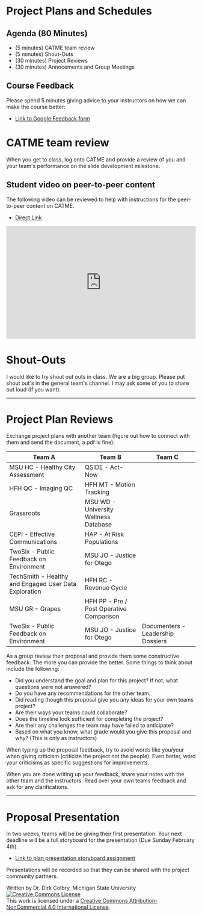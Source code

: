 # Project Plans and Schedules


## Agenda (80 Minutes)

- (5 minutes) CATME team review
- (5 minutes) Shout-Outs 
- (30 minutes) Project Reviews
- (30 minutes) Annocements and Group Meetings


## Course Feedback

Please spend 5 minutes giving advice to your instructors on how we can make the course better:

* [Link to Google Feedback form](http://tinyurl.com/CMSE495-Mid-semester-feedback)



# CATME team review

When you get to class, log onto CATME and provide a review of you and your team's performance on the slide development milestone.

## Student video on peer-to-peer content
The following video can be reviewed to help with instructions for the peer-to-peer content on CATME.

- [Direct Link](https://www.youtube.com/watch?v=TBWQrieed5o)





<iframe
    width="100%"
    height="300"
    src="https://www.youtube.com/embed/TBWQrieed5o?cc_load_policy=True"
    frameborder="0"
    allowfullscreen

></iframe>




# Shout-Outs

I would like to try shout out outs in class. We are a big group. Please put shout out's in the general team's channel.  I may ask some of you to share out loud (if you want). 

---

# Project Plan Reviews

Exchange project plans with another team (figure out how to connect with them and send the document, a pdf is fine):

| Team A | Team B | Team C | 
|--------|--------|--------| 
| MSU HC - Healthy City Assessment | QSIDE - Act-Now | |
| HFH QC - Imaging QC | HFH MT - Motion Tracking | |
| Grassroots | MSU WD - University Wellness Database | |
| CEPI - Effective Communications | HAP - At Risk Populations | |
| TwoSix - Public Feedback on Environment | MSU JO - Justice for Otego | |
| TechSmith - Healthy and Engaged User Data Exploration | HFH RC - Revenue Cycle | |
| MSU GR - Grapes | HFH PP - Pre / Post Operative Comparison | |
| TwoSix - Public Feedback on Environment | MSU JO - Justice for Otego |  Documenters - Leadership Dossiers |

As a group review their proposal and provide them some constructive feedback.  The more you can provide the better.  Some things to think about include the following:

- Did you understand the goal and plan for this project? If not, what questions were not answered?
- Do you have any recommendations for the other team.
- Did reading though this proposal give you any ideas for your own teams project?
- Are their ways your teams could collaborate?
- Does the timeline look sufficient for completing the project?
- Are their any challenges the team may have failed to anticipate?
- Based on what you know, what grade would you give this proposal and why? (This is only as instructors)


When typing up the proposal feedback, try to avoid words like you/your when giving criticism (criticize the project not the people). Even better, word your criticisms as specific suggestions for improvements.  

When you are done writing up your feedback, share your notes with the other team and the instructors.  Read over your own teams feedback and ask for any clarifications. 

---

# Proposal Presentation

In two weeks, teams will be be giving their first presentation.  Your next deadline will be a full storyboard for the presentation (Due Sunday February 4th). 

- [Link to plan presentation storyboard assignment](0204-ASSIGNMENT_Plan_Video_Storyboard)

Presentations will be recorded so that they can be shared with the project community partners.  

Written by Dr. Dirk Colbry, Michigan State University
<a rel="license" href="http://creativecommons.org/licenses/by-nc/4.0/"><img alt="Creative Commons License" style="border-width:0" src="https://i.creativecommons.org/l/by-nc/4.0/88x31.png" /></a><br />This work is licensed under a <a rel="license" href="http://creativecommons.org/licenses/by-nc/4.0/">Creative Commons Attribution-NonCommercial 4.0 International License</a>.
